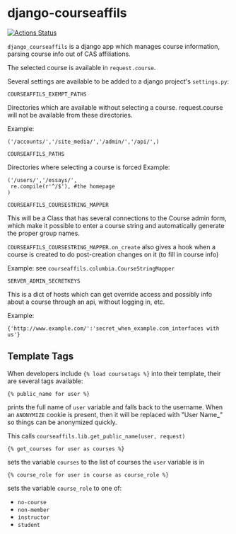 django-courseaffils
===================

[![Actions Status](https://github.com/ccnmtl/django_courseaffils/workflows/build-and-test/badge.svg)](https://github.com/ccnmtl/django_courseaffils/actions)

`django_courseaffils` is a django app which manages course information, parsing
course info out of CAS affiliations.

The selected course is available in `request.course`.

Several settings are available to be added to a django project's
`settings.py`:

`COURSEAFFILS_EXEMPT_PATHS`

Directories which are available without selecting a course.
request.course will not be available from these directories.

Example:

    ('/accounts/','/site_media/','/admin/','/api/',)

`COURSEAFFILS_PATHS`

Directories where selecting a course is forced
Example:

    ('/users/','/essays/',
     re.compile(r'^/$'), #the homepage
    )

`COURSEAFFILS_COURSESTRING_MAPPER`

This will be a Class that has several connections to the Course admin
form, which make it possible to enter a course string and
automatically generate the proper group names.


`COURSEAFFILS_COURSESTRING_MAPPER.on_create` also gives a hook when a
course is created to do post-creation changes on it (to fill in course
info)

Example: see `courseaffils.columbia.CourseStringMapper`

`SERVER_ADMIN_SECRETKEYS`

This is a dict of hosts which can get override access and possibly
info about a course through an api, without logging in, etc.

Example:

    {'http://www.example.com/':'secret_when_example.com_interfaces with us'}



Template Tags
-------------

When developers include `{% load coursetags %}` into their template,
their are several tags available:

`{% public_name for user %}`

prints the full name of `user` variable and falls back to the
username.  When an `ANONYMIZE` cookie is present, then it will be
replaced with "User Name_<uid>" so things can be anonymized quickly.

This calls `courseaffils.lib.get_public_name(user, request)`

`{% get_courses for user as courses %}`

sets the variable `courses` to the list of courses the `user` variable
is in

`{% course_role for user in course as course_role %}`

sets the variable `course_role` to one of:

* `no-course`
* `non-member`
* `instructor`
* `student`
